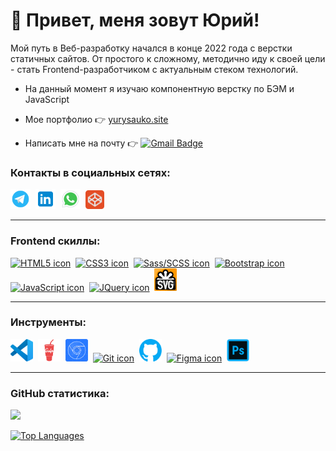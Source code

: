 :wave: Привет, меня зовут Юрий!
=============================================================================================================================

Мой путь в Веб-разработку начался в конце 2022 года с верстки статичных сайтов. От простого к сложному, методично иду к своей цели - стать Frontend-разработчиком с актуальным стеком технологий.

* На данный момент я изучаю компонентную верстку по БЭМ и JavaScript
* Мое портфолио :point_right: [yurysauko.site](https://yurysauko.site/#portfolio)

* Написать мне на почту :point_right: [![Gmail Badge](https://img.shields.io/badge/-Gmail-darkblue?style=flat&logo=Gmail&logoColor=white)](mailto:yury.savko@gmail.com)

### Контакты в социальных сетях:

<p align="left">
<a href="https://t.me/YurysSs"><img src="https://raw.githubusercontent.com/yury-sauko/yurysauko.site/main/dist/icons/Telegram-icon.svg" title="Telegram" alt="Telegram icon" width="32" height="32" /></a>&nbsp;
<a href="https://www.linkedin.com/in/yurysauko"><img src="https://raw.githubusercontent.com/yury-sauko/yurysauko.site/main/dist/icons/LinkedIn-icon.svg" title="LinkedIn" alt="LinkedIn icon" width="32" height="32" /></a>&nbsp;
<a href="https://wa.me/375299568636"><img src="https://raw.githubusercontent.com/yury-sauko/yurysauko.site/main/dist/icons/WhatsApp-icon.svg" title="WhatsApp" alt="WhatsApp icon" width="32" height="32" /></a>&nbsp;
<a href="https://www.codepen.io/YurysSs"><img src="https://raw.githubusercontent.com/yury-sauko/diff-logos-and-images/main/codepen.svg" title="CodePen" alt="CodePen icon" width="30" height="30" /></a>
</p>

---

### Frontend скиллы:

<a href="https://developer.mozilla.org/en-US/docs/Glossary/HTML5"><img src="https://raw.githubusercontent.com/danielcranney/readme-generator/main/public/icons/skills/html5-colored.svg" title="HTML5" alt="HTML5 icon"  width="36" height="36" /></a>&nbsp;
<a href="https://www.w3.org/TR/CSS/#css"><img src="https://raw.githubusercontent.com/danielcranney/readme-generator/main/public/icons/skills/css3-colored.svg" title="CSS3" alt="CSS3 icon" width="36" height="36" /></a>&nbsp;
<a href="https://sass-lang.com/"><img src="https://raw.githubusercontent.com/danielcranney/readme-generator/main/public/icons/skills/sass-colored.svg" title="Sass/SCSS" alt="Sass/SCSS icon" width="36" height="36" /></a>&nbsp;
<a href="https://getbootstrap.com/"><img src="https://raw.githubusercontent.com/danielcranney/readme-generator/main/public/icons/skills/bootstrap-colored.svg" title="Bootstrap" alt="Bootstrap icon" width="36" height="36" /></a>&nbsp;
<a href="https://developer.mozilla.org/en-US/docs/Web/JavaScript"><img src="https://raw.githubusercontent.com/danielcranney/readme-generator/main/public/icons/skills/javascript-colored.svg" title="JavaScript" alt="JavaScript icon" width="36" height="36" /></a>&nbsp;
<a href="https://jquery.com/"><img src="https://raw.githubusercontent.com/danielcranney/readme-generator/main/public/icons/skills/jquery-colored.svg" title="JQuery" alt="JQuery icon" width="36" height="36" /></a>&nbsp;
<a href="https://www.w3.org/Graphics/SVG/"><img src="https://raw.githubusercontent.com/yury-sauko/diff-logos-and-images/main/SVG-logo.svg" title="SVG" alt="SVG icon" width="36" height="36" /></a>

---

### Инструменты:

<p align="left">
<a href="https://code.visualstudio.com/"><img src="https://raw.githubusercontent.com/yury-sauko/diff-logos-and-images/main/VS-Code-icon.svg" title="VS Code" alt="VS Code icon" width="36" height="36" /></a>&nbsp;
<a href="https://gulpjs.com/"><img src="https://raw.githubusercontent.com/devicons/devicon/master/icons/gulp/gulp-plain.svg" title="Gulp" alt="Gulp icon" width="36" height="36" /></a>&nbsp;
<a href="https://developer.chrome.com/docs/devtools/"><img src="https://raw.githubusercontent.com/yury-sauko/diff-logos-and-images/main/chrome-devtools.svg" title="Chrome DevTools" alt="Chrome DevTools icon" width="36" height="36" /></a>&nbsp;
<a href="https://git-scm.com/"><img src="https://raw.githubusercontent.com/danielcranney/readme-generator/main/public/icons/skills/git-colored.svg" title="Git" alt="Git icon" width="36" height="36" /></a>&nbsp;
<a href="https://github.com/"><img src="https://raw.githubusercontent.com/yury-sauko/diff-logos-and-images/main/github-mark-white.svg" title="GitHub" alt="GitHub icon" width="36" height="36" /></a>&nbsp;
<a href="https://www.figma.com/"><img src="https://raw.githubusercontent.com/danielcranney/readme-generator/main/public/icons/skills/figma-colored.svg" title="Figma" alt="Figma icon" width="36" height="36" /></a>&nbsp;
<a href="https://www.adobe.com/uk/products/photoshop.html"><img src="https://raw.githubusercontent.com/yury-sauko/diff-logos-and-images/main/photoshop.svg" title="Photoshop" alt="Photoshop icon" width="36" height="36" /></a>
</p>

---

### GitHub статистика:

<a href="https://github.com/yury-sauko"><img src="https://github-readme-streak-stats.herokuapp.com/?user=yury-sauko&stroke=ffffff&background=1c1917&ring=0891b2&fire=0891b2&currStreakNum=ffffff&currStreakLabel=0891b2&sideNums=ffffff&sideLabels=ffffff&dates=ffffff&hide_border=true" /></a>

<a href="https://github.com/yury-sauko"><img src="https://github-readme-stats.vercel.app/api/top-langs/?username=yury-sauko&langs_count=10&title_color=0891b2&text_color=ffffff&icon_color=0891b2&bg_color=1c1917&hide_border=true&locale=en&custom_title=Top%20%Languages" heigth="195px" alt="Top Languages" /></a>
